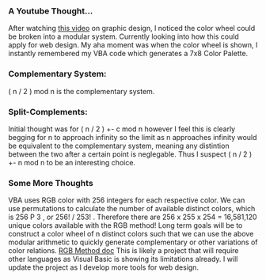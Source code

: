 
<!DOCTYPE html>
<html>
<head>

</head>
<body>

<h3>A Youtube Thought...</h3>
    <p>
        After watching <a href=https://www.youtube.com/watch?v=_2LLXnUdUIc >this video</a> on graphic design,
        I noticed the color wheel could be broken into a modular system. Currently looking into how this
        could apply for web design. My aha moment was when the color wheel is shown, I instantly remembered 
        my VBA code which generates a 7x8 Color Palette. 
    </p>

<h3>Complementary System: </h3>
    <p>
         ( n / 2 ) mod n is the complementary system.
    </p> 
<h3>Split-Complements:</h3>
    <p>
        Initial thought was for ( n / 2 ) +- c mod n however I feel this is clearly begging for n to approach infinity
        so the limit as n approaches infinity would be equivalent to the complementary system, meaning any distintion 
        between the two after a certain point is neglegable. Thus I suspect ( n / 2 ) +- n mod n to be an interesting choice.
    </p> 
<h3>Some More Thoughts </h3>
    <p>
        VBA uses RGB color with 256 integers for each respective color. We can use permutations to calculate the number of available distinct colors, which is 256 P 3 , or 256! / 253! . Therefore there are 256 x 255 x 254 = 16,581,120 unique colors available with the RGB method! Long term goals will be to construct a color wheel of n distinct colors such that we can use the above modular arithmetic to quickly generate complementary or other variations of color relations. 
        <a href=https://docs.microsoft.com/en-us/office/vba/language/reference/user-interface-help/rgb-function>RGB Method doc</a>
        This is likely a project that will require other languages as Visual Basic is showing its limitations already. I will update the project as I develop more tools for web design. 
    </p>


</body>
</html>     